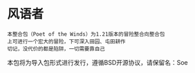 # 风语者

    本整合包（Poet of the Winds）为1.21版本的冒险整合向整合包
    上可进行一个宏大的冒险，下可深入田园、屯田耕作
    切记，没代价的都是陷阱，一切需要靠自己

本包将为导入包形式进行发行，遵循BSD开源协议，请保留名：Soe